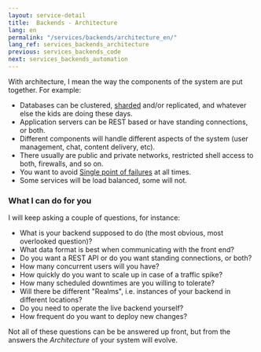 ```yaml
---
layout: service-detail
title:  Backends - Architecture
lang: en
permalink: "/services/backends/architecture_en/"
lang_ref: services_backends_architecture
previous: services_backends_code
next: services_backends_automation
---
```

With architecture, I mean the way the components of the system are put together. For example:

- Databases can be clustered, [sharded](https://en.wikipedia.org/wiki/Shard_(database_architecture)) and/or replicated, and whatever else the kids are doing these days.
- Application servers can be REST based or have standing connections, or both.
- Different components will handle different aspects of the system (user management, chat, content delivery, etc).
- There usually are public and private networks, restricted shell access to both, firewalls, and so on.
- You want to avoid [Single point of failures](https://en.wikipedia.org/wiki/Single_point_of_failure) at all times.
- Some services will be load balanced, some will not.

### What I can do for you
I will keep asking a couple of questions, for instance:
- What is your backend supposed to do (the most obvious, most overlooked question)?
- What data format is best when communicating with the front end?
- Do you want a REST API or do you want standing connections, or both?
- How many concurrent users will you have?
- How quickly do you want to scale up in case of a traffic spike?
- How many scheduled downtimes are you willing to tolerate?
- Will there be different "Realms", i.e. instances of your backend in different locations?
- Do you need to operate the live backend yourself?
- How frequent do you want to deploy new changes?

Not all of these questions can be be answered up front, but from the answers the <em>Architecture</em> of your system will evolve.   
